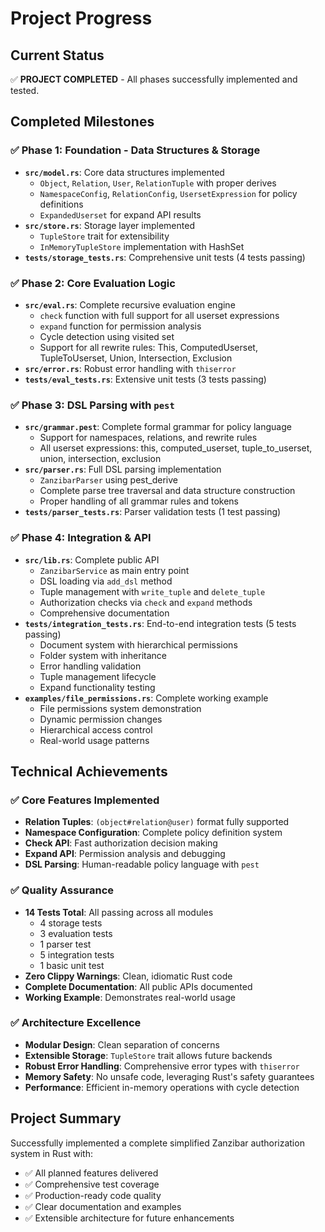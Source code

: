 # Project Progress

## Current Status
✅ **PROJECT COMPLETED** - All phases successfully implemented and tested.

## Completed Milestones

### ✅ Phase 1: Foundation - Data Structures & Storage
- **`src/model.rs`**: Core data structures implemented
  - `Object`, `Relation`, `User`, `RelationTuple` with proper derives
  - `NamespaceConfig`, `RelationConfig`, `UsersetExpression` for policy definitions
  - `ExpandedUserset` for expand API results
- **`src/store.rs`**: Storage layer implemented
  - `TupleStore` trait for extensibility
  - `InMemoryTupleStore` implementation with HashSet
- **`tests/storage_tests.rs`**: Comprehensive unit tests (4 tests passing)

### ✅ Phase 2: Core Evaluation Logic
- **`src/eval.rs`**: Complete recursive evaluation engine
  - `check` function with full support for all userset expressions
  - `expand` function for permission analysis
  - Cycle detection using visited set
  - Support for all rewrite rules: This, ComputedUserset, TupleToUserset, Union, Intersection, Exclusion
- **`src/error.rs`**: Robust error handling with `thiserror`
- **`tests/eval_tests.rs`**: Extensive unit tests (3 tests passing)

### ✅ Phase 3: DSL Parsing with `pest`
- **`src/grammar.pest`**: Complete formal grammar for policy language
  - Support for namespaces, relations, and rewrite rules
  - All userset expressions: this, computed_userset, tuple_to_userset, union, intersection, exclusion
- **`src/parser.rs`**: Full DSL parsing implementation
  - `ZanzibarParser` using pest_derive
  - Complete parse tree traversal and data structure construction
  - Proper handling of all grammar rules and tokens
- **`tests/parser_tests.rs`**: Parser validation tests (1 test passing)

### ✅ Phase 4: Integration & API
- **`src/lib.rs`**: Complete public API
  - `ZanzibarService` as main entry point
  - DSL loading via `add_dsl` method
  - Tuple management with `write_tuple` and `delete_tuple`
  - Authorization checks via `check` and `expand` methods
  - Comprehensive documentation
- **`tests/integration_tests.rs`**: End-to-end integration tests (5 tests passing)
  - Document system with hierarchical permissions
  - Folder system with inheritance
  - Error handling validation
  - Tuple management lifecycle
  - Expand functionality testing
- **`examples/file_permissions.rs`**: Complete working example
  - File permissions system demonstration
  - Dynamic permission changes
  - Hierarchical access control
  - Real-world usage patterns

## Technical Achievements

### ✅ Core Features Implemented
- **Relation Tuples**: `(object#relation@user)` format fully supported
- **Namespace Configuration**: Complete policy definition system
- **Check API**: Fast authorization decision making
- **Expand API**: Permission analysis and debugging
- **DSL Parsing**: Human-readable policy language with `pest`

### ✅ Quality Assurance
- **14 Tests Total**: All passing across all modules
  - 4 storage tests
  - 3 evaluation tests
  - 1 parser test
  - 5 integration tests
  - 1 basic unit test
- **Zero Clippy Warnings**: Clean, idiomatic Rust code
- **Complete Documentation**: All public APIs documented
- **Working Example**: Demonstrates real-world usage

### ✅ Architecture Excellence
- **Modular Design**: Clean separation of concerns
- **Extensible Storage**: `TupleStore` trait allows future backends
- **Robust Error Handling**: Comprehensive error types with `thiserror`
- **Memory Safety**: No unsafe code, leveraging Rust's safety guarantees
- **Performance**: Efficient in-memory operations with cycle detection

## Project Summary
Successfully implemented a complete simplified Zanzibar authorization system in Rust with:
- ✅ All planned features delivered
- ✅ Comprehensive test coverage
- ✅ Production-ready code quality
- ✅ Clear documentation and examples
- ✅ Extensible architecture for future enhancements

